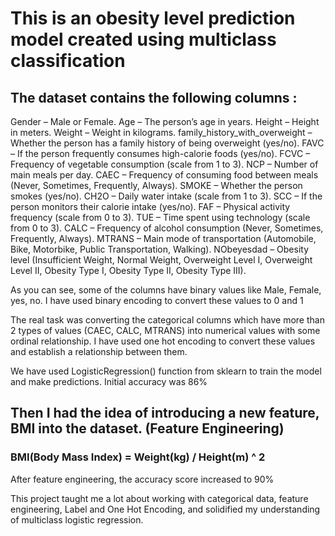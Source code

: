 # This is an obesity level prediction model created using multiclass classification

## The dataset contains the following columns :
Gender – Male or Female.
Age – The person’s age in years.
Height – Height in meters.
Weight – Weight in kilograms.
family_history_with_overweight – Whether the person has a family history of being overweight (yes/no).
FAVC – If the person frequently consumes high-calorie foods (yes/no).
FCVC – Frequency of vegetable consumption (scale from 1 to 3).
NCP – Number of main meals per day.
CAEC – Frequency of consuming food between meals (Never, Sometimes, Frequently, Always).
SMOKE – Whether the person smokes (yes/no).
CH2O – Daily water intake (scale from 1 to 3).
SCC – If the person monitors their calorie intake (yes/no).
FAF – Physical activity frequency (scale from 0 to 3).
TUE – Time spent using technology (scale from 0 to 3).
CALC – Frequency of alcohol consumption (Never, Sometimes, Frequently, Always).
MTRANS – Main mode of transportation (Automobile, Bike, Motorbike, Public Transportation, Walking).
NObeyesdad – Obesity level (Insufficient Weight, Normal Weight, Overweight Level I, Overweight Level II, Obesity Type I, Obesity Type II, Obesity Type III).

As you can see, some of the columns have binary values like Male, Female, yes, no.
I have used binary encoding to convert these values to 0 and 1

The real task was converting the categorical columns which have more than 2 types of values (CAEC, CALC, MTRANS) into numerical values with some ordinal relationship.
I have used one hot encoding to convert these values and establish a relationship between them.

We have used LogisticRegression() function from sklearn to train the model and make predictions. Initial accuracy was 86%

## Then I had the idea of introducing a new feature, BMI into the dataset. (Feature Engineering)
### BMI(Body Mass Index) = Weight(kg) / Height(m) ^ 2

After feature engineering, the accuracy score increased to 90%

This project taught me a lot about working with categorical data, feature engineering, Label and One Hot Encoding, and solidified my understanding of multiclass 
logistic regression.
